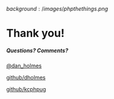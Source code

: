 $background:/images/phpthethings.png$
<h1>Thank you!</h1>
<div>
<div style="text-align:left"><h5>Questions? Comments?</h5>
<p><a href="https://twitter/dholmes/">@dan_holmes</a></p>
<p><a href="https://github.com/dholmes">github/dholmes</a></p>
<p><a href="https://github.com/kcphpug">github/kcphpug</a></p>

